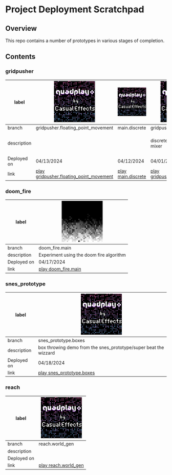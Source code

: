 # Project Deployment Scratchpad

## Overview

This repo contains a number of prototypes in various stages of completion.

## Contents



### gridpusher

|label|[![gridpusher.gridpusher.floating_point_movement](gridpusher.gridpusher.floating_point_movement/label128.png)](https://morgan3d.github.io/quadplay/console/quadplay.html?game=https://ssteinbach.github.io/btw_deploy_test/gridpusher.gridpusher.floating_point_movement/gridpusher.game.json)|[![gridpusher.main.discrete](gridpusher.main.discrete/label128.png)](https://morgan3d.github.io/quadplay/console/quadplay.html?game=https://ssteinbach.github.io/btw_deploy_test/gridpusher.main.discrete/gridpusher.game.json)|[![gridpusher.gridpusher.discrete_mix_test](gridpusher.gridpusher.discrete_mix_test/label128.png)](https://morgan3d.github.io/quadplay/console/quadplay.html?game=https://ssteinbach.github.io/btw_deploy_test/gridpusher.gridpusher.discrete_mix_test/gridpusher.game.json)|[![gridpusher.gridpusher.float_music_mix_test](gridpusher.gridpusher.float_music_mix_test/label128.png)](https://morgan3d.github.io/quadplay/console/quadplay.html?game=https://ssteinbach.github.io/btw_deploy_test/gridpusher.gridpusher.float_music_mix_test/gridpusher.game.json)|[![gridpusher.gridpusher.main](gridpusher.gridpusher.main/label128.png)](https://morgan3d.github.io/quadplay/console/quadplay.html?game=https://ssteinbach.github.io/btw_deploy_test/gridpusher.gridpusher.main/gridpusher.game.json)|
|-|-----|-----|-----|-----|-----|
|branch|gridpusher.floating_point_movement|main.discrete|gridpusher.discrete_mix_test|gridpusher.float_music_mix_test|gridpusher.main|
|description|||discrete version of stem mixer|Floating point music mixing test - move aroudn the circles and hear stems fade in and out|main development branch for gridpusher|
|Deployed on|04/13/2024|04/12/2024|04/01/2024|04/01/2024|03/31/2024|
|link|[play gridpusher.floating_point_movement](https://morgan3d.github.io/quadplay/console/quadplay.html?game=https://ssteinbach.github.io/btw_deploy_test/gridpusher.gridpusher.floating_point_movement/gridpusher.game.json)|[play main.discrete](https://morgan3d.github.io/quadplay/console/quadplay.html?game=https://ssteinbach.github.io/btw_deploy_test/gridpusher.main.discrete/gridpusher.game.json)|[play gridpusher.discrete_mix_test](https://morgan3d.github.io/quadplay/console/quadplay.html?game=https://ssteinbach.github.io/btw_deploy_test/gridpusher.gridpusher.discrete_mix_test/gridpusher.game.json)|[play gridpusher.float_music_mix_test](https://morgan3d.github.io/quadplay/console/quadplay.html?game=https://ssteinbach.github.io/btw_deploy_test/gridpusher.gridpusher.float_music_mix_test/gridpusher.game.json)|[play gridpusher.main](https://morgan3d.github.io/quadplay/console/quadplay.html?game=https://ssteinbach.github.io/btw_deploy_test/gridpusher.gridpusher.main/gridpusher.game.json)|


### doom_fire

|label|[![doom_fire.doom_fire.main](doom_fire.doom_fire.main/label128.png)](https://morgan3d.github.io/quadplay/console/quadplay.html?game=https://ssteinbach.github.io/btw_deploy_test/doom_fire.doom_fire.main/doom_fire.game.json)|
|-|-----|
|branch|doom_fire.main|
|description|Experiment using the doom fire algorithm|
|Deployed on|04/17/2024|
|link|[play doom_fire.main](https://morgan3d.github.io/quadplay/console/quadplay.html?game=https://ssteinbach.github.io/btw_deploy_test/doom_fire.doom_fire.main/doom_fire.game.json)|


### snes_prototype

|label|[![snes_prototype.snes_prototype.boxes](snes_prototype.snes_prototype.boxes/label128.png)](https://morgan3d.github.io/quadplay/console/quadplay.html?game=https://ssteinbach.github.io/btw_deploy_test/snes_prototype.snes_prototype.boxes/snes_prototype.game.json)|
|-|-----|
|branch|snes_prototype.boxes|
|description|box throwing demo from the snes_prototype/super beat the wizzard|
|Deployed on|04/18/2024|
|link|[play snes_prototype.boxes](https://morgan3d.github.io/quadplay/console/quadplay.html?game=https://ssteinbach.github.io/btw_deploy_test/snes_prototype.snes_prototype.boxes/snes_prototype.game.json)|


### reach

|label|[![reach.reach.world_gen](reach.reach.world_gen/label128.png)](https://morgan3d.github.io/quadplay/console/quadplay.html?game=https://ssteinbach.github.io/btw_deploy_test/reach.reach.world_gen/reach.game.json)|
|-|-----|
|branch|reach.world_gen|
|description||
|Deployed on||
|link|[play reach.world_gen](https://morgan3d.github.io/quadplay/console/quadplay.html?game=https://ssteinbach.github.io/btw_deploy_test/reach.reach.world_gen/reach.game.json)|

